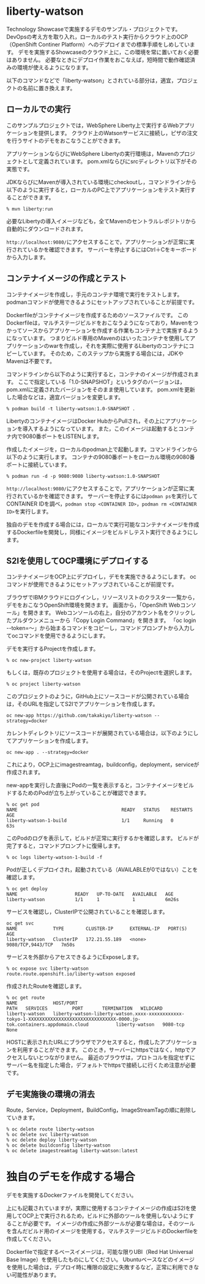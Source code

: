 # liberty-watson

Technology Showcaseで実施するデモのサンプル・プロジェクトです。
DevOpsの考え方を取り入れ，ローカルのテスト実行からクラウド上のOCP（OpenShift Continer Platform）へのデプロイまでの標準手順をしめしています。
デモを実施するShowcaseのクラウド上に，この環境を常に置いておく必要はありません。
必要なときにデプロイ作業をおこなえば，短時間で動作確認済みの環境が使えるようになります。

以下のコマンドなどで「liberty-watson」とされている部分は，適宜，プロジェクトの名前に置き換えます。

## ローカルでの実行

このサンプルプロジェクトでは，WebSphere Liberty上で実行するWebアプリケーションを提供します。
クラウド上のWatsonサービスに接続し，ピザの注文を行うサイトのデモをおこなうことができます。

アプリケーションならびにWebSphere Libertyの実行環境は，Mavenのプロジェクトとして定義されています。
pom.xmlならびにsrcディレクトリ以下がその実態です。

JDKならびにMavenが導入されている環境にcheckoutし，コマンドラインから以下のように実行すると，ローカルのPC上でアプリケーションをテスト実行することができます。

```
% mvn liberty:run
```

必要なLibertyの導入イメージなども，全てMavenのセントラルレポジトリから自動的にダウンロードされます。

`http://localhost:9080/`にアクセスすることで，アプリケーションが正常に実行されているかを確認できます。
サーバーを停止するにはCtrl＋Cをキーボードから入力します。

## コンテナイメージの作成とテスト

コンテナイメージを作成し，手元のコンテナ環境で実行をテストします。
podmanコマンドが使用できるようにセットアップされていることが前提です。

Dockerfileがコンテナイメージを作成するためのソースファイルです。
このDockerfileは，マルチステージビルドをおこなうようになっており，Mavenをつかってソースからアプリケーションを作成する作業もコンテナ上で実施するようになっています。
つまりビルド専用のMavenのはいったコンテナを使用してアプリケーションのwarを作成し，それを実際に使用するLibertyのコンテナにコピーしています。
そのため，このステップから実施する場合には，JDKやMavenは不要です。

コマンドラインから以下のように実行すると，コンテナのイメージが作成されます。
ここで指定している「1.0-SNAPSHOT」というタグのバージョンは，pom.xmlに定義されたバージョンをそのまま使用しています。
pom.xmlを更新した場合などは，適宜バージョンを変更します。

```
% podman build -t liberty-watson:1.0-SNAPSHOT .
```

LibertyのコンテナイメージはDocker HubからPullされ，その上にアプリケーションを導入するようになっています。
また，このイメージは起動するとコンテナ内で9080番ポートをLISTENします。

作成したイメージを，ローカルのpodman上で起動します。コマンドラインから以下のように実行します。
コンテナの9080番ポートをローカル環境の9080番ポートに接続しています。

```
% podman run -d -p 9080:9080 liberty-watson:1.0-SNAPSHOT
```

`http://localhost:9080/`にアクセスすることで，アプリケーションが正常に実行されているかを確認できます。
サーバーを停止するには`podman ps`を実行してCONTAINER IDを調べ，`podman stop <CONTAINER ID>`，`podman rm <CONTAINER ID>`を実行します。

独自のデモを作成する場合には，ローカルで実行可能なコンテナイメージを作成するDockerfileを開発し，同様にイメージをビルドしテスト実行できるようにします。

## S2Iを使用してOCP環境にデプロイする

コンテナイメージをOCP上にデプロイし，デモを実施できるようにします。
ocコマンドが使用できるようにセットアップされていることが前提です。

ブラウザでIBMクラウドにログインし，リソースリストのクラスター一覧から，デモをおこなうOpenShift環境を開きます。
画面から，「OpenShift Webコンソール」を開きます。
Webコンソールの右上，自分のアカウント名をクリックしたプルダウンメニューから「Copy Login Command」を開きます。
「oc login --token=〜」から始まるコマンドをコピーし，コマンドプロンプトから入力してocコマンドを使用できるようにします。

デモを実行するProjectを作成します。

```
% oc new-project liberty-watson
```

もしくは，既存のプロジェクトを使用する場合は，そのProjectを選択します。

```
% oc project liberty-watson
```

このプロジェクトのように，GitHub上にソースコードが公開されている場合は，そのURLを指定してS2Iでアプリケーションを作成します。

```
oc new-app https://github.com/takakiyo/liberty-watson --strategy=docker
```

カレントディレクトリにソースコードが展開されている場合は，以下のようにしてアプリケーションを作成します。

```
oc new-app . --strategy=docker
```

これにより，OCP上にimagestreamtag，buildconfig，deployment，serviceが作成されます。

new-appを実行した直後にPodの一覧を表示すると，コンテナイメージをビルドするためのPodが立ち上がっていることが確認できます。


```
% oc get pod
NAME                                      READY   STATUS    RESTARTS   AGE
liberty-watson-1-build                    1/1     Running   0          63s
```

このPodのログを表示して，ビルドが正常に実行するかを確認します。
ビルドが完了すると，コマンドプロンプトに復帰します。

```
% oc logs liberty-watson-1-build -f
```

Podが正しくデプロイされ，起動されている（AVAILABLEが0ではない）ことを確認します。

```
% oc get deploy
NAME                     READY   UP-TO-DATE   AVAILABLE   AGE
liberty-watson           1/1     1            1           6m26s
```

サービスを確認し，ClusterIPで公開されていることを確認します。

```
oc get svc
NAME             TYPE        CLUSTER-IP      EXTERNAL-IP   PORT(S)             AGE
liberty-watson   ClusterIP   172.21.55.189   <none>        9080/TCP,9443/TCP   7m50s
```

サービスを外部からアセスできるようにExposeします。

```
% oc expose svc liberty-watson
route.route.openshift.io/liberty-watson exposed
```

作成されたRouteを確認します。

```
% oc get route
NAME             HOST/PORT                                                                                                                         PATH   SERVICES         PORT       TERMINATION   WILDCARD
liberty-watson   liberty-watson-liberty-watson.xxxx-xxxxxxxxxxxx-tokyo-1-XXXXXXXXXXXXXXXXXXXXXXXXXXXXXXXX-0000.jp-tok.containers.appdomain.cloud          liberty-watson   9080-tcp                 None
```

HOSTに表示されたURLにブラウザでアクセスすると，作成したアプリケーションを利用することができます。
このとき，サーバーにhttpsではなく，httpでアクセスしないとつながりません。
最近のブラウザは，プロトコルを指定せずにサーバー名を指定した場合，デフォルトでhttpsで接続しに行くため注意が必要です。

## デモ実施後の環境の消去

Route，Service，Deployment，BuildConfig，ImageStreamTagの順に削除していきます。

```
% oc delete route liberty-watson
% oc delete svc liberty-watson
% oc delete deploy liberty-watson
% oc delete buildconfig liberty-watson
% oc delete imagestreamtag liberty-watson:latest
```

# 独自のデモを作成する場合

デモを実施するDockerファイルを開発してください。

上にも記載されていますが，実際に使用するコンテナイメージの作成はS2Iを使用してOCP上で実行されるため，ビルドに外部のツールを使用しないようにすることが必要です。
イメージの作成に外部ツールが必要な場合は，そのツールを含んだビルド用のイメージを使用する，マルチステージビルドのDockerfileを作成してください。

Dockerfileで指定するベースイメージは，可能な限りUBI（Red Hat Universal Base Image）を使用したものにしてください。
Ubuntuベースなどのイメージを使用した場合は，デプロイ時に権限の設定に失敗するなど，正常に利用できない可能性があります。
